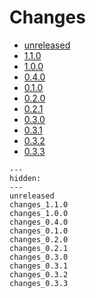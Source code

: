 # Changes

* [unreleased](unreleased.md)
* [1.1.0](changes_1.1.0.md)
* [1.0.0](changes_1.0.0.md)
* [0.4.0](changes_0.4.0.md)
* [0.1.0](changes_0.1.0.md)
* [0.2.0](changes_0.2.0.md)
* [0.2.1](changes_0.2.1.md)
* [0.3.0](changes_0.3.0.md)
* [0.3.1](changes_0.3.1.md)
* [0.3.2](changes_0.3.2.md)
* [0.3.3](changes_0.3.3.md)

<!--- This MyST Parser Sphinx directive is necessary to keep Sphinx happy. We need list here all release letters again, because release droid and other scripts assume Markdown --->
```{toctree}
---
hidden:
---
unreleased
changes_1.1.0
changes_1.0.0
changes_0.4.0
changes_0.1.0
changes_0.2.0
changes_0.2.1
changes_0.3.0
changes_0.3.1
changes_0.3.2
changes_0.3.3

```